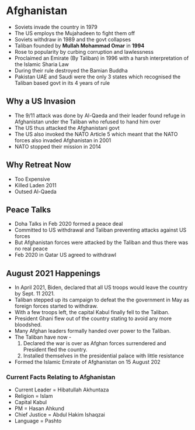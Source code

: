# Afghanistan
- Soviets invade the country in 1979
- The US employs the Mujahadeen to fight them off
- Soviets withdraw in 1989 and the govt collapses
- Taliban founded by **Mullah Mohammad Omar** in **1994**
- Rose to popularity by curbing corruption and lawlessness
- Proclaimed an Emirate (By Taliban) in 1996 with a harsh interpretation of the Islamic Sharia Law
- During their rule destroyed the Bamian Buddha
- Pakistan UAE and Saudi were the only 3 states which recognised the Taliban based govt in its 4 years of rule

## Why a US Invasion
- The 9/11 attack was done by Al-Qaeda and their leader found refuge in Afghanistan under the Taliban who refused to hand him over
- The US thus attacked the Afghanistani govt
- The US also invoked the NATO Article 5 which meant that the NATO forces also invaded Afghanistan in 2001
- NATO stopped their mission in 2014

## Why Retreat Now
- Too Expensive
- Killed Laden 2011
- Outsed Al-Qaeda

## Peace Talks
- Doha Talks in Feb 2020 formed a peace deal
- Committed to US withdrawal and Taliban preventing attacks against US forces
- But Afghanistan forces were attacked by the Taliban and thus there was no real peace
- Feb 2020 in Qatar US agreed to withdrawl

## August 2021 Happenings
-   In April 2021, Biden, declared that all US troops would leave the country by Sept. 11 2021.
-   Taliban stepped up its campaign to defeat the the government in May as foreign forces started to withdraw.
-   With a few troops left, the capital Kabul finally fell to the Taliban.
-   President Ghani flew out of the country stating to avoid any more bloodshed.
-   Many Afghan leaders formally handed over power to the Taliban.
-   The Taliban have now -
	1.  Declared the war is over as Afghan forces surrendered and President fled the country.
	2.  Installed themselves in the presidential palace with little resistance
- Formed the Islamic Emirate of Afghanistan on 15 August 202

### Current Facts Relating to Afghanistan
- Current Leader = Hibatullah Akhuntaza
- Religion = Islam
- Capital Kabul
- PM = Hasan Ahkund
- Chief Justice = Abdul Hakim Ishaqzai
- Language = Pashto